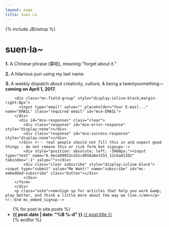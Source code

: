 ```yaml
---
layout: page
title: Suen La
---
```

{% include JB/setup %}

<div class="signup">
  <h1><strong>suen·la<em>~</em></strong></h1>
  <p><strong>1.</strong> A Chinese phrase (算啦), meaning "forget about it."</p>
  <p><strong>2.</strong> A hilarious pun using my last name.</p>
  <p><strong>3.</strong> A weekly dispatch about creativity, culture, &amp; being a twentysomething—<strong>coming on April 1, 2017.</strong></p>
  <!-- Begin MailChimp Signup Form -->
        <div id="mc_embed_signup">
        <form action="//whoismichaelsuen.us10.list-manage.com/subscribe/post?u=4ece89052ce51cd658a6e3155&amp;id=12c6ad1202" method="post" id="mc-embedded-subscribe-form" name="mc-embedded-subscribe-form" class="validate" target="_blank" novalidate>
            <div id="mc_embed_signup_scroll">
          
        <div class="mc-field-group" style="display:inline-block;margin-right:8px">
          <input type="email" value="" placeholder="Your E-mail..." name="EMAIL" class="required email" id="mce-EMAIL">
        </div>
          <div id="mce-responses" class="clear">
            <div class="response" id="mce-error-response" style="display:none"></div>
            <div class="response" id="mce-success-response" style="display:none"></div>
          </div> <!-- real people should not fill this in and expect good things - do not remove this or risk form bot signups-->
            <div style="position: absolute; left: -5000px;"><input type="text" name="b_4ece89052ce51cd658a6e3155_12c6ad1202" tabindex="-1" value=""></div>
            <div class="clear subscribe" style="display:inline-block"><input type="submit" value="Me Want!" name="subscribe" id="mc-embedded-subscribe" class="button"></div>
            </div>
        </form>
        </div>
        <p class="note"><em>Sign up for articles that help you work &amp; play better, and think a little more about the way we live.</em></p>
    <!--End mc_embed_signup-->
</div>
<ul class="posts">
  {% for post in site.posts %}
    <li><strong>{{ post.date | date: "%B %-d" }}</strong> <a href="{{ BASE_PATH }}{{ post.url }}">{{ post.title }}</a></li>
  {% endfor %}
</ul>